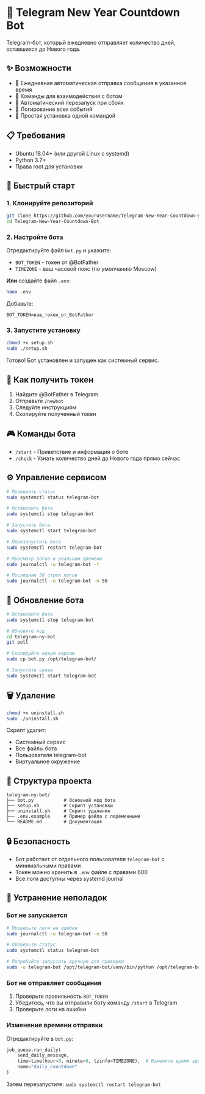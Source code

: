 # 🎄 Telegram New Year Countdown Bot

Telegram-бот, который ежедневно отправляет количество дней, оставшихся до Нового года.

## ✨ Возможности

- 📅 Ежедневная автоматическая отправка сообщения в указанное время
- 🤖 Команды для взаимодействия с ботом
- 🔄 Автоматический перезапуск при сбоях
- 📝 Логирование всех событий
- 🚀 Простая установка одной командой

## 📋 Требования

- Ubuntu 18.04+ (или другой Linux с systemd)
- Python 3.7+
- Права root для установки

## 🚀 Быстрый старт

### 1. Клонируйте репозиторий

```bash
git clone https://github.com/yourusername/Telegram-New-Year-Countdown-Bot.git
cd Telegram-New-Year-Countdown-Bot
```

### 2. Настройте бота

Отредактируйте файл `bot.py` и укажите:
- `BOT_TOKEN` - токен от @BotFather
- `TIMEZONE` - ваш часовой пояс (по умолчанию Moscow)

**Или** создайте файл `.env`:
```bash
nano .env
```

Добавьте:
```
BOT_TOKEN=ваш_токен_от_BotFather
```

### 3. Запустите установку

```bash
chmod +x setup.sh
sudo ./setup.sh
```

Готово! Бот установлен и запущен как системный сервис.

## 📖 Как получить токен

1. Найдите @BotFather в Telegram
2. Отправьте `/newbot`
3. Следуйте инструкциям
4. Скопируйте полученный токен

## 🎮 Команды бота

- `/start` - Приветствие и информация о боте
- `/check` - Узнать количество дней до Нового года прямо сейчас

## ⚙️ Управление сервисом

```bash
# Проверить статус
sudo systemctl status telegram-bot

# Остановить бота
sudo systemctl stop telegram-bot

# Запустить бота
sudo systemctl start telegram-bot

# Перезапустить бота
sudo systemctl restart telegram-bot

# Просмотр логов в реальном времени
sudo journalctl -u telegram-bot -f

# Последние 50 строк логов
sudo journalctl -u telegram-bot -n 50
```

## 🔧 Обновление бота

```bash
# Остановите бота
sudo systemctl stop telegram-bot

# Обновите код
cd telegram-ny-bot
git pull

# Скопируйте новую версию
sudo cp bot.py /opt/telegram-bot/

# Запустите снова
sudo systemctl start telegram-bot
```

## 🗑️ Удаление

```bash
chmod +x uninstall.sh
sudo ./uninstall.sh
```

Скрипт удалит:
- Системный сервис
- Все файлы бота
- Пользователя telegram-bot
- Виртуальное окружение

## 📁 Структура проекта

```
telegram-ny-bot/
├── bot.py           # Основной код бота
├── setup.sh         # Скрипт установки
├── uninstall.sh     # Скрипт удаления
├── .env.example     # Пример файла с переменными
└── README.md        # Документация
```

## 🔒 Безопасность

- Бот работает от отдельного пользователя `telegram-bot` с минимальными правами
- Токен можно хранить в `.env` файле с правами 600
- Все логи доступны через systemd journal

## 🐛 Устранение неполадок

### Бот не запускается

```bash
# Проверьте логи на ошибки
sudo journalctl -u telegram-bot -n 50

# Проверьте статус
sudo systemctl status telegram-bot

# Попробуйте запустить вручную для проверки
sudo -u telegram-bot /opt/telegram-bot/venv/bin/python /opt/telegram-bot/bot.py
```

### Бот не отправляет сообщения

1. Проверьте правильность `BOT_TOKEN`
2. Убедитесь, что вы отправили боту команду `/start` в Telegram
3. Проверьте логи на ошибки

### Изменение времени отправки

Отредактируйте в `bot.py`:
```python
job_queue.run_daily(
    send_daily_message,
    time=time(hour=9, minute=0, tzinfo=TIMEZONE),  # Измените время здесь
    name="daily_countdown"
)
```

Затем перезапустите: `sudo systemctl restart telegram-bot`
